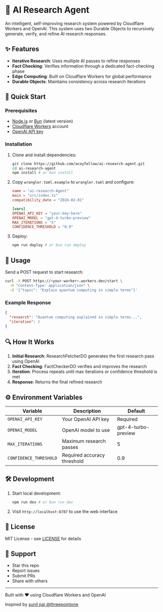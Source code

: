 # 🤖 AI Research Agent

An intelligent, self-improving research system powered by Cloudflare Workers and OpenAI. This system uses two Durable Objects to recursively generate, verify, and refine AI research responses.

## ✨ Features

- **Iterative Research**: Uses multiple AI passes to refine responses
- **Fact Checking**: Verifies information through a dedicated fact-checking phase
- **Edge Computing**: Built on Cloudflare Workers for global performance
- **Durable Objects**: Maintains consistency across research iterations

## 🚀 Quick Start

### Prerequisites

- [Node.js](https://nodejs.org/) or [Bun](https://bun.sh/) (latest version)
- [Cloudflare Workers](https://workers.cloudflare.com/) account
- [OpenAI API key](https://platform.openai.com/account/api-keys)

### Installation

1. Clone and install dependencies:
   ```bash
   git clone https://github.com/acoyfellow/ai-research-agent.git
   cd ai-research-agent
   npm install # or bun install
   ```

2. Copy `wrangler.toml.example` to `wrangler.toml` and configure:
   ```toml
   name = "ai-research-Agent"
   main = "src/index.ts"
   compatibility_date = "2024-02-01"

   [vars]
   OPENAI_API_KEY = "your-key-here"
   OPENAI_MODEL = "gpt-4-turbo-preview"
   MAX_ITERATIONS = "5"
   CONFIDENCE_THRESHOLD = "0.9"
   ```

3. Deploy:
   ```bash
   npm run deploy # or bun run deploy
   ```

## 🔧 Usage

Send a POST request to start research:

```bash
curl -X POST https://<your-worker>.workers.dev/start \
  -H "Content-Type: application/json" \
  -d '{"topic": "Explain quantum computing in simple terms"}'
```

### Example Response

```json
{
  "research": "Quantum computing explained in simple terms...",
  "iteration": 2
}
```

## 🔍 How It Works

1. **Initial Research**: ResearchFetcherDO generates the first research pass using OpenAI
2. **Fact Checking**: FactCheckerDO verifies and improves the research
3. **Iteration**: Process repeats until max iterations or confidence threshold is met
4. **Response**: Returns the final refined research

## ⚙️ Environment Variables

| Variable | Description | Default |
|----------|-------------|---------|
| `OPENAI_API_KEY` | Your OpenAI API key | Required |
| `OPENAI_MODEL` | OpenAI model to use | gpt-4-turbo-preview |
| `MAX_ITERATIONS` | Maximum research passes | 5 |
| `CONFIDENCE_THRESHOLD` | Required accuracy threshold | 0.9 |

## 🛠️ Development

1. Start local development:
   ```bash
   npm run dev # or bun run dev
   ```

2. Visit `http://localhost:8787` to use the web interface

## 📝 License

MIT License - see [LICENSE](LICENSE) for details

## 🌟 Support

- Star this repo
- Report issues
- Submit PRs
- Share with others

---

Built with ❤️ using Cloudflare Workers and OpenAI

Inspired by [sunil pai @threepointone](https://x.com/threepointone/status/1885119427223707872)